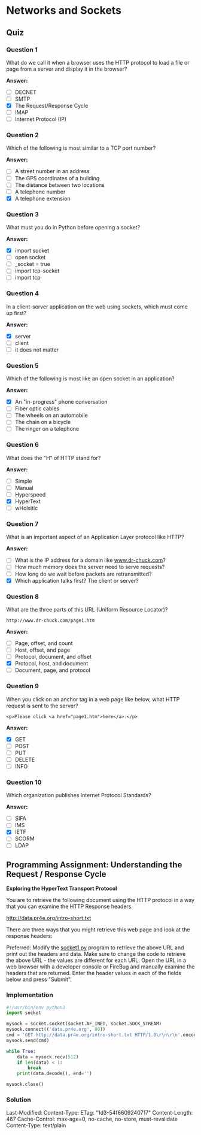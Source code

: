 # Networks and Sockets

## Quiz

### Question 1

What do we call it when a browser uses the HTTP protocol to load a file or page from a server and display it in the browser?

**Answer:**

- [ ] DECNET
- [ ] SMTP
- [x] The Request/Response Cycle
- [ ] IMAP
- [ ] Internet Protocol (IP)

### Question 2

Which of the following is most similar to a TCP port number?

**Answer:**

- [ ] A street number in an address
- [ ] The GPS coordinates of a building
- [ ] The distance between two locations
- [ ] A telephone number
- [x] A telephone extension

### Question 3

What must you do in Python before opening a socket?

**Answer:**

- [x] import socket
- [ ] open socket
- [ ] \_socket = true
- [ ] import tcp-socket
- [ ] import tcp

### Question 4

In a client-server application on the web using sockets, which must come up first?

**Answer:**

- [x] server
- [ ] client
- [ ] it does not matter

### Question 5

Which of the following is most like an open socket in an application?

**Answer:**

- [x] An "in-progress" phone conversation
- [ ] Fiber optic cables
- [ ] The wheels on an automobile
- [ ] The chain on a bicycle
- [ ] The ringer on a telephone

### Question 6

What does the "H" of HTTP stand for?

**Answer:**

- [ ] Simple
- [ ] Manual
- [ ] Hyperspeed
- [x] HyperText
- [ ] wHolsitic

### Question 7

What is an important aspect of an Application Layer protocol like HTTP?

**Answer:**

- [ ] What is the IP address for a domain like www.dr-chuck.com?
- [ ] How much memory does the server need to serve requests?
- [ ] How long do we wait before packets are retransmitted?
- [x] Which application talks first?  The client or server?

### Question 8

What are the three parts of this URL (Uniform Resource Locator)?

```
http://www.dr-chuck.com/page1.htm
```

**Answer:**

- [ ] Page, offset, and count
- [ ] Host, offset, and page
- [ ] Protocol, document, and offset
- [x] Protocol, host, and document
- [ ] Document, page, and protocol

### Question 9

When you click on an anchor tag in a web page like below, what HTTP request is sent to the server?

```
<p>Please click <a href="page1.htm">here</a>.</p>
```

**Answer:**

- [x] GET
- [ ] POST
- [ ] PUT
- [ ] DELETE
- [ ] INFO

### Question 10

Which organization publishes Internet Protocol Standards?

**Answer:**

- [ ] SIFA
- [ ] IMS
- [x] IETF
- [ ] SCORM
- [ ] LDAP

## Programming Assignment: Understanding the Request / Response Cycle

**Exploring the HyperText Transport Protocol**

You are to retrieve the following document using the HTTP protocol in a way that you can examine the HTTP Response headers.

http://data.pr4e.org/intro-short.txt

There are three ways that you might retrieve this web page and look at the response headers:

Preferred: Modify the [socket1.py](https://www.py4e.com/code3/socket1.py?PHPSESSID=43c2e1eb240e0ad8e0c09f7125f07e05) program to retrieve the above URL and print out the headers and data. Make sure to change the code to retrieve the above URL - the values are different for each URL.
Open the URL in a web browser with a developer console or FireBug and manually examine the headers that are returned.
Enter the header values in each of the fields below and press "Submit".

### Implementation

```python
#!/usr/bin/env python3
import socket

mysock = socket.socket(socket.AF_INET, socket.SOCK_STREAM)
mysock.connect(('data.pr4e.org', 80))
cmd = 'GET http://data.pr4e.org/intro-short.txt HTTP/1.0\r\n\r\n'.encode()
mysock.send(cmd)

while True:
    data = mysock.recv(512)
    if len(data) < 1:
        break
    print(data.decode(), end='')

mysock.close()
```

### Solution

Last-Modified: Content-Type:
ETag: "1d3-54f6609240717"
Content-Length: 467
Cache-Control: max-age=0, no-cache, no-store, must-revalidate
Content-Type: text/plain